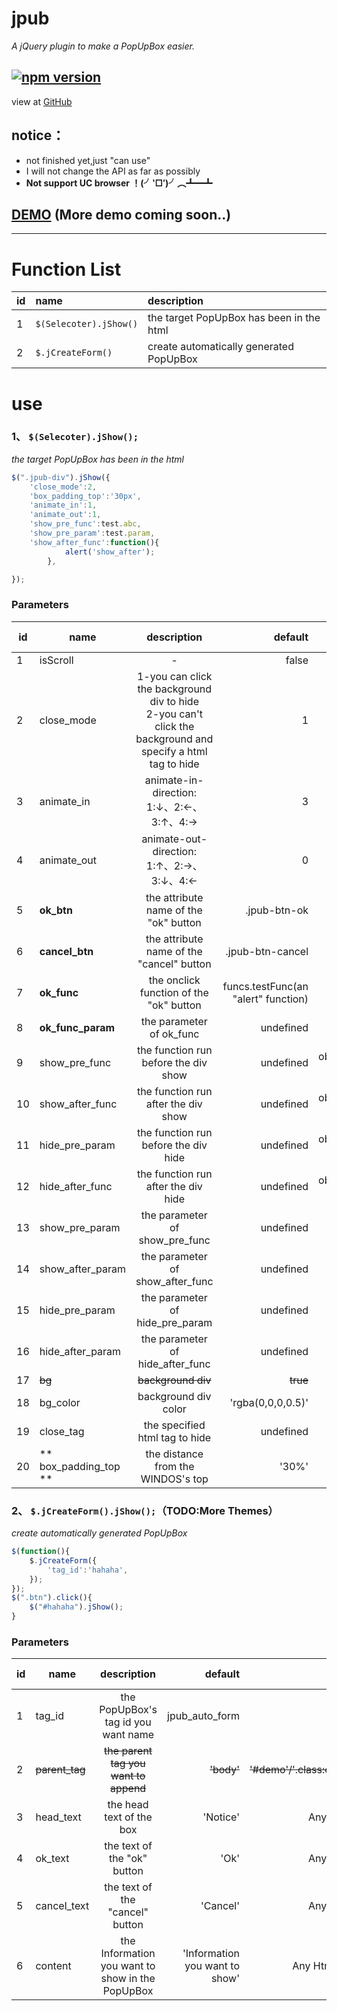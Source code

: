 # jpub

*A jQuery plugin to make a PopUpBox easier.*

[![npm version](https://badge.fury.io/js/jpub.png)](https://badge.fury.io/js/jpub)
-----------


view at [GitHub](https://github.com/PichurChill/jpub)

## notice：
* not finished yet,just "can use"
* I will not change the API as far as possibly
* **Not support UC browser ！(╯‵□′)╯︵┻━┻**

## [DEMO](http://jirachi.win/jpub/) (More demo coming soon..)
-----
# Function List
|id|name|description|
|---|:--|:--|
|1|`$(Selecoter).jShow()`|the target PopUpBox  has been in the html|
|2|`$.jCreateForm()`|create automatically generated PopUpBox|

# use
### 1、 `$(Selecoter).jShow();`
*the target PopUpBox  has been in the html*
```js
$(".jpub-div").jShow({
    'close_mode':2,
    'box_padding_top':'30px',
    'animate_in':1,
    'animate_out':1,
    'show_pre_func':test.abc,
    'show_pre_param':test.param,
    'show_after_func':function(){
            alert('show_after');
        },

});
```
### Parameters
|id| name | description | default |value|require id|
|-------------| ------------- |:-----------:| -----:| -----:| -----:|
|1| isScroll | - | false |true/false|-|
|2|close_mode|1-you can click the background div to hide<br>2-you can't click the background and specify a html tag to hide|1|1/2|-|
|3|animate_in|animate-in-direction:<br>1:↓、2:←、3:↑、4:→|3|1/2/3/4|-|
|4|animate_out|animate-out-direction:<br>1:↑、2:→、3:↓、4:←|0|0/1/2/3/4|-|
|5|**ok_btn**|the attribute name of the "ok" button |.jpub-btn-ok|'.btn_1'/'#btn_1'|-|
|6|**cancel_btn**|the attribute name of the "cancel" button |.jpub-btn-cancel|'.btn_2'/'#btn_2'|-|
|7|**ok_func**|the onclick function of the "ok" button  |funcs.testFunc(an "alert" function)|type of function|5|
|8|**ok_func_param**|the parameter of ok_func |undefined|Any|6|
|9|show_pre_func|the function run before the div show|undefined|obj.func/funcName()/function(){alert()}|-|
|10|show_after_func|the function run after the div show|undefined|obj.func/funcName()/function(){alert()}|-|
|11|hide_pre_param|the function run before the div hide|undefined|obj.func/funcName()/function(){alert()}|-|
|12|hide_after_func|the function run after the div hide|undefined|obj.func/funcName()/function(){alert()}|-|
|13|show_pre_param|the parameter of show_pre_func |undefined|Any|9|
|14|show_after_param|the parameter of show_after_func |undefined|Any|10|
|15|hide_pre_param|the parameter of hide_pre_param |undefined|Any|11|
|16|hide_after_param|the parameter of hide_after_func |undefined|Any|12|
|17|~~bg~~| ~~background div~~ |~~true~~ |~~true/false~~|-|
|18|bg_color | background div color| 'rgba(0,0,0,0.5)'|'rgba(x,x,x,x)'|-|
|19|close_tag|the specified html tag to hide|undefined|'#demo'/'.example'/...|2|
|20|** box_padding_top **|the distance from the WINDOS's top|'30%'|'20%'/'20px'/...|-|


### 2、 `$.jCreateForm().jShow();`（TODO:More Themes）
*create automatically generated PopUpBox*

```js
$(function(){
    $.jCreateForm({
        'tag_id':'hahaha',
    });
});
$(".btn").click(){
    $("#hahaha").jShow();
}

```
### Parameters
|id| name | description | default |value|require id|
|-------------| ------------- |:-----------:| -----:| -----:| -----:|
|1| tag_id | the PopUpBox's tag id you want name  | jpub_auto_form |-|-|
|2|~~parent_tag~~|~~the parent tag you want to append~~|~~'body'~~|~~'#demo'/'.class:eq(x)'~~|-|
|3|head_text|the head text of the box|'Notice'|Any word|-|
|4|ok_text|the text of the "ok" button|'Ok'|Any word|-|
|5|cancel_text|the text of the "cancel" button|'Cancel'|Any word|-|
|6|content|the Information you want to show in the PopUpBox|'Information you want to show'|Any Html tag|-|
